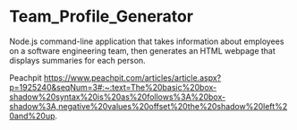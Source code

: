 # Team_Profile_Generator
Node.js command-line application that takes information about employees on a software engineering team, then generates an HTML webpage that displays summaries for each person.

Peachpit https://www.peachpit.com/articles/article.aspx?p=1925240&seqNum=3#:~:text=The%20basic%20box-shadow%20syntax%20is%20as%20follows%3A%20box-shadow%3A,negative%20values%20offset%20the%20shadow%20left%20and%20up.
